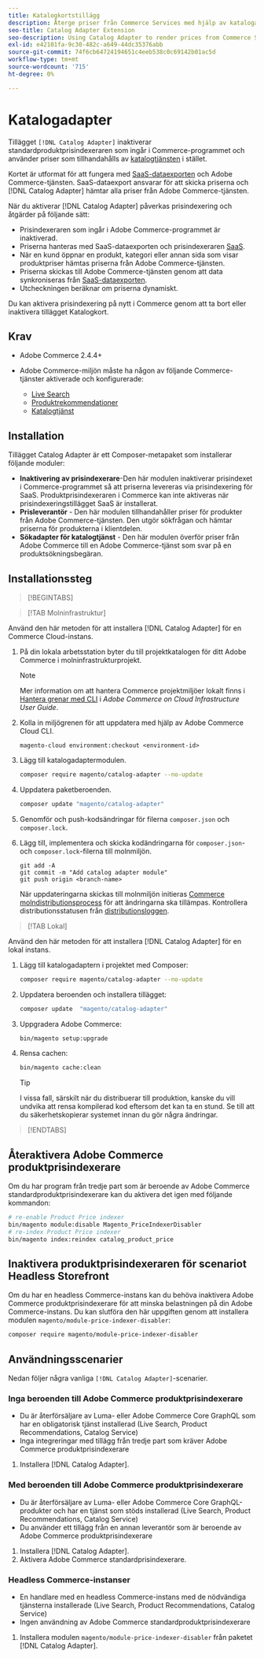 ```yaml
---
title: Katalogkortstillägg
description: Återge priser från Commerce Services med hjälp av katalogadaptern
seo-title: Catalog Adapter Extension
seo-description: Using Catalog Adapter to render prices from Commerce Services
exl-id: e42101fa-9c30-482c-a649-44dc35376abb
source-git-commit: 74f6cb64724194651c4eeb538c0c69142b01ac5d
workflow-type: tm+mt
source-wordcount: '715'
ht-degree: 0%

---
```


# Katalogadapter

Tillägget `[!DNL Catalog Adapter]` inaktiverar standardproduktprisindexeraren som ingår i Commerce-programmet och använder priser som tillhandahålls av [katalogtjänsten](../catalog-service/overview.md) i stället.

Kortet är utformat för att fungera med [SaaS-dataexporten](../data-export/overview.md) och Adobe Commerce-tjänsten. SaaS-dataexport ansvarar för att skicka priserna och [!DNL Catalog Adapter] hämtar alla priser från Adobe Commerce-tjänsten.

När du aktiverar [!DNL Catalog Adapter] påverkas prisindexering och åtgärder på följande sätt:

- Prisindexeraren som ingår i Adobe Commerce-programmet är inaktiverad.
- Priserna hanteras med SaaS-dataexporten och prisindexeraren [SaaS](price-indexing.md).
- När en kund öppnar en produkt, kategori eller annan sida som visar produktpriser hämtas priserna från Adobe Commerce-tjänsten.
- Priserna skickas till Adobe Commerce-tjänsten genom att data synkroniseras från [SaaS-dataexporten](../data-export/overview.md).
- Utcheckningen beräknar om priserna dynamiskt.

Du kan aktivera prisindexering på nytt i Commerce genom att ta bort eller inaktivera tillägget Katalogkort.

## Krav

- Adobe Commerce 2.4.4+
- Adobe Commerce-miljön måste ha någon av följande Commerce-tjänster aktiverade och konfigurerade:

   - [Live Search](../live-search/install.md)
   - [Produktrekommendationer](../product-recommendations/install-configure.md)
   - [Katalogtjänst](../catalog-service/installation.md)

## Installation

Tillägget Catalog Adapter är ett Composer-metapaket som installerar följande moduler:

- **Inaktivering av prisindexerare**-Den här modulen inaktiverar prisindexet i Commerce-programmet så att priserna levereras via prisindexering för SaaS. Produktprisindexeraren i Commerce kan inte aktiveras när prisindexeringstillägget SaaS är installerat.
- **Prisleverantör** - Den här modulen tillhandahåller priser för produkter från Adobe Commerce-tjänsten. Den utgör sökfrågan och hämtar priserna för produkterna i klientdelen.
- **Sökadapter för katalogtjänst** - Den här modulen överför priser från Adobe Commerce till en Adobe Commerce-tjänst som svar på en produktsökningsbegäran.

## Installationssteg

>[!BEGINTABS]

>[!TAB Molninfrastruktur]

Använd den här metoden för att installera [!DNL Catalog Adapter] för en Commerce Cloud-instans.

1. På din lokala arbetsstation byter du till projektkatalogen för ditt Adobe Commerce i molninfrastrukturprojekt.

   >[!NOTE]
   >
   >Mer information om att hantera Commerce projektmiljöer lokalt finns i [Hantera grenar med CLI](https://experienceleague.adobe.com/en/docs/commerce-cloud-service/user-guide/develop/cli-branches) i _Adobe Commerce on Cloud Infrastructure User Guide_.

1. Kolla in miljögrenen för att uppdatera med hjälp av Adobe Commerce Cloud CLI.

   ```shell
   magento-cloud environment:checkout <environment-id>
   ```

1. Lägg till katalogadaptermodulen.

   ```bash
   composer require magento/catalog-adapter --no-update
   ```

1. Uppdatera paketberoenden.

   ```bash
   composer update "magento/catalog-adapter"
   ```

1. Genomför och push-kodsändringar för filerna `composer.json` och `composer.lock`.

1. Lägg till, implementera och skicka kodändringarna för `composer.json`- och `composer.lock`-filerna till molnmiljön.

   ```shell
   git add -A
   git commit -m "Add catalog adapter module"
   git push origin <branch-name>
   ```

   När uppdateringarna skickas till molnmiljön initieras [Commerce molndistributionsprocess](https://experienceleague.adobe.com/en/docs/commerce-cloud-service/user-guide/develop/deploy/process) för att ändringarna ska tillämpas. Kontrollera distributionsstatusen från [distributionsloggen](https://experienceleague.adobe.com/en/docs/commerce-cloud-service/user-guide/develop/test/log-locations#deploy-log).

>[!TAB Lokal]

Använd den här metoden för att installera [!DNL Catalog Adapter] för en lokal instans.

1. Lägg till katalogadaptern i projektet med Composer:

   ```bash
   composer require magento/catalog-adapter --no-update
   ```

1. Uppdatera beroenden och installera tillägget:

   ```bash
   composer update  "magento/catalog-adapter"
   ```

1. Uppgradera Adobe Commerce:

   ```bash
   bin/magento setup:upgrade
   ```

1. Rensa cachen:

   ```bash
   bin/magento cache:clean
   ```

   >[!TIP]
   >
   >I vissa fall, särskilt när du distribuerar till produktion, kanske du vill undvika att rensa kompilerad kod eftersom det kan ta en stund. Se till att du säkerhetskopierar systemet innan du gör några ändringar.

>[!ENDTABS]


## Återaktivera Adobe Commerce produktprisindexerare

Om du har program från tredje part som är beroende av Adobe Commerce standardproduktprisindexerare kan du aktivera det igen med följande kommandon:

```bash
# re-enable Product Price indexer
bin/magento module:disable Magento_PriceIndexerDisabler
# re-index Product Price indexer
bin/magento index:reindex catalog_product_price
```

## Inaktivera produktprisindexeraren för scenariot Headless Storefront

Om du har en headless Commerce-instans kan du behöva inaktivera Adobe Commerce produktprisindexerare för att minska belastningen på din Adobe Commerce-instans. Du kan slutföra den här uppgiften genom att installera modulen `magento/module-price-indexer-disabler`:

```bash
composer require magento/module-price-indexer-disabler
```

## Användningsscenarier

Nedan följer några vanliga `[!DNL Catalog Adapter]`-scenarier.

### Inga beroenden till Adobe Commerce produktprisindexerare

- Du är återförsäljare av Luma- eller Adobe Commerce Core GraphQL som har en obligatorisk tjänst installerad (Live Search, Product Recommendations, Catalog Service)
- Inga integreringar med tillägg från tredje part som kräver Adobe Commerce produktprisindexerare

1. Installera [!DNL Catalog Adapter].

### Med beroenden till Adobe Commerce produktprisindexerare

- Du är återförsäljare av Luma- eller Adobe Commerce Core GraphQL-produkter och har en tjänst som stöds installerad (Live Search, Product Recommendations, Catalog Service)
- Du använder ett tillägg från en annan leverantör som är beroende av Adobe Commerce produktprisindexerare

1. Installera [!DNL Catalog Adapter].
1. Aktivera Adobe Commerce standardprisindexerare.

### Headless Commerce-instanser

- En handlare med en headless Commerce-instans med de nödvändiga tjänsterna installerade (Live Search, Product Recommendations, Catalog Service)
- Ingen användning av Adobe Commerce standardproduktprisindexerare

1. Installera modulen `magento/module-price-indexer-disabler` från paketet [!DNL Catalog Adapter].
